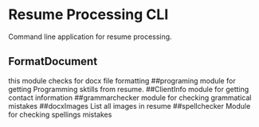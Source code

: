 # Resume Processing CLI
Command line application for resume processing.
## FormatDocument
this module checks for docx file formatting
##programing
module for getting Programming sktills from resume.
##ClientInfo
module for getting contact information
##grammarchecker
module for checking grammatical mistakes
##docxImages
List all images in resume
##spellchecker 
Module for checking spellings mistakes

